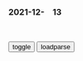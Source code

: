 ### 2021-12-　13

```note
```

<div id="tbc" style="white-space:pre-wrap">
</div>
<button onclick="toggleb()">toggle</button>
<button onclick="loadparse()">loadparse</button>
<br>
<!-- 🌸<br>🍅-　-🍑<hr>🍀 -->
<pre>
<textarea rows="30" cols="100" style="display: none" id="tar">

<font size="2"><b>
书法家中最会打仗的，将军中书法最好的，大唐皇帝都是他的迷弟</b></font><br>
https://mbd.baidu.com/newspage/data/landingsuper?context=%7B%22nid%22%3A%22news_10039563771967280966%22%7D&n_type=-1&p_from=-1

中路因循我所长,古来才命两相妨。

劝君莫强安蛇足,一盏芳醪不得尝。

在z治漩涡中痛苦挣扎的李商隐无奈写下了这样的诗句，

<font size="1" style="color:#DCDCDC"><b>2021/12/13 下午8:57:55</b></font><br>


<font size="2"><b>
讽刺！G7外长会，日本外相弹奏“gcd宣言”歌</b></font><br>
https://mbd.baidu.com/newspage/data/landingsuper?context=%7B%22nid%22%3A%22news_9228728346232677789%22%7D&n_type=-1&p_from=-1

“试想世界如果没有g界 / 没有杀戮或死亡 / 试想当所有的人在和平中活着 / 再没有贪婪 / 再没有饥荒 / 人人情同手足” “你也许会说我是个梦想家 / 但不只是我这样 / 我希望某天你会加入我们 / 那样这世界就会融为一体”

虽然列侬不是gcd员，但他曾公开表示，《想象》“实际上是gcd宣言”（“virtually the Communist Manifesto”）。列侬自己对这首轰动世界的歌曲如此评价：“它反宗教、反m族主义、反传统、反资本主义，但因为它包裹着糖衣，所以被（大众）接受了。”

<font size="1" style="color:#DCDCDC"><b>2021/12/13 下午5:36:05</b></font><br>

<font size="2"><b>
教育部：拍照搜题等惰化学生思维能力App暂下线</b></font><br>
https://baijiahao.baidu.com/s?id=1719015194925781674&wfr=spider&for=pc

<font size="1" style="color:#DCDCDC"><b>2021/12/13 下午5:34:40</b></font><br>

<font size="2"><b>
内容下沉奶头乐下乡 是娱m还是愚m？_凤凰网</b></font><br>
https://news.ifeng.com/c/7r8jliDzVSK

https://x0.ifengimg.com/ucms/2019_44/F81401CE72489EED44F4AAE09B6B26406FCAF20B_w800_h792.jpg

<font size="1" style="color:#DCDCDC"><b>2021/12/13 下午6:14:13</b></font><br>

<font size="2"><b>
战争的l导者</b></font><br>
https://baijiahao.baidu.com/s?id=1715946804951511866&wfr=spider&for=pc

希特勒曾说过：士兵不需要思想，l袖会替他们思想。

<font size="1" style="color:#DCDCDC"><b>2021/12/13 下午6:11:11</b></font><br>

<font size="2"><b>
希特勒最霸气的8句话，第二句zg人都知道，最后一句让地球震颤</b></font><br>
https://baijiahao.baidu.com/s?id=1609057439065761839&wfr=spider&for=pc

仇恨更加具有一种凝聚力，因此不能用爱来动员m众，而要用仇恨。

<font size="1" style="color:#DCDCDC"><b>2021/12/13 下午6:03:52</b></font><br>

<font size="2"><b>
投名状：大将军打胜仗凯旋，朝中大臣竟这样对他，太气人了,影视,历史片,好看视频</b></font><br>
https://haokan.baidu.com/v?vid=12957938846392808512&sfrom=baidu-feed

要想有所作为，庞大人，你得好好活着，好好活着。

叛乱虽平，可地方督抚各个手握重兵，这太后不放心。

庞大人跟军队做了了断，便可专心履行你的总督的事务了。

<font size="1" style="color:#DCDCDC"><b>2022/1/6 上午10:52:39</b></font><br>

<font size="2"><b>
投名状：老戏骨扮演晚清三巨头，各个老奸巨猾，这演技简直太炸了,影视,历史片,好看视频</b></font><br>
https://haokan.baidu.com/v?vid=12016457962798297238&sfrom=baidu-feed

仗打完了，他们赚什么？他们是不会让我们打苏州的。

我会让庞青云连？弃子，对大家都有好处。

庞青云是个人才，可不懂为官之道。南j是重镇，太后想安定天下，怎会倚仗一个外人？

<font size="1" style="color:#DCDCDC"><b>2021/12/13 下午4:33:29</b></font><br>

<font size="2"><b>
那年那兔：骆驼胜利毛熊去了，临终之前，兔子送他最后一程,动漫,g产动漫,好看视频</b></font><br>
https://haokan.baidu.com/v?vid=3217767461521186568&sfrom=baidu-feed

在这一刻，他不是一只驼，他不是一只驼！（背后有兔，鹰，鸡，牛）

十年以后，毛熊将会是怎样的表情？
（气死偶咧，坟头长草）
很久没这样坐在一起了。

如果我是大哥，可能有些事能做得更好。a龖龖囗

你这货可是最不让我省心的。

（熊死兔悲）

风里，好多沙子。

至今，地球大宅院里，只剩下兔子。

<font size="1" style="color:#DCDCDC"><b>2021/12/13 下午2:23:42</b></font><br>

<font size="2"><b>
关山月（李白诗作）_百度百科</b></font><br>
https://baike.baidu.com/item/%E5%85%B3%E5%B1%B1%E6%9C%88/7037360

汉下白登道，胡窥青海湾。
由来征战地，不见有人还。

<font size="1" style="color:#DCDCDC"><b>2021/12/13 下午1:39:22</b></font><br>

霸王别姬：程蝶衣被诬陷成h奸，谁承想葛优霸气救场，气场没谁了,影视,战争片,好看视频
https://haokan.baidu.com/v?vid=14636346616017491481&sfrom=baidu-feed

<font size="1" style="color:#DCDCDC">2022-03-28</font>

<font size="2"><b>
霸王别姬：张g荣被告上法庭，葛优为其辩护，这段真精彩,影视,爱情片,好看视频</b></font><br>
https://haokan.baidu.com/v?vid=6190492989118221107&sfrom=baidu-feed

到底是谁专门辱我m族精神，灭我gj尊严。

<font size="1" style="color:#DCDCDC"><b>2021/12/13 下午1:30:26</b></font><br>

<font size="2"><b>
gj：l袖想让导弹打两千公里，钱学森一说话，直接把领l导惊呆,影视,战争片,好看视频</b></font><br>
https://haokan.baidu.com/v?vid=8544851645086535617&sfrom=baidu-feed

我们的导弹能达到x威夷？
可以更远。

<font size="1" style="color:#DCDCDC"><b>2021/12/13 下午1:13:28</b></font><br>

<font size="2"><b>
为什么不要往开水中尿尿？神奇的马拉高尼现象！,科学,科普,好看视频</b></font><br>
https://haokan.baidu.com/v?vid=5241035936135785478&sfrom=baidu-feed

当两种表面张力的液体接触之时，表面张力强的液体会拉扯表面张力弱的液体，导致表面张力弱的液体向表面张力强的液体进行渗透。

人类若想在这个宇宙中走得长久，首先要做的便是打理好我们的地球家园。

<font size="1" style="color:#DCDCDC"><b>2021/12/13 上午10:05:34</b></font><br>

</textarea>
</pre>
<!-- 🍀<br>🍑-　-🍅<hr>🌸 -->

```tip
```

<script src="https://cdn.jsdelivr.net/npm/jquery@3.5.1/dist/jquery.min.js"></script>

<link rel="stylesheet" href="https://cdn.jsdelivr.net/gh/fancyapps/fancybox@3.5.7/dist/jquery.fancybox.min.css" />
<script src="https://cdn.jsdelivr.net/gh/fancyapps/fancybox@3.5.7/dist/jquery.fancybox.min.js"></script>

<script type="text/javascript">

var __urlRegex = /(\b(https?|ftp|file):\/\/[-A-Z0-9+&@#\/%?=~_|!:,.;]*[-A-Z0-9+&@#\/%=~_|])/ig;
var __imgRegex = /\.(?:jpe?g|gif|png)$/i;

loadparse();

function parseURL($string){

    var exp = __urlRegex;
    return $string.replace(exp,function(match){
            __imgRegex.lastIndex=0;
            if(__imgRegex.test(match)){
                return '<a data-fancybox="gallery" href="' + match.replace("/p=700", "")
                 + '"><img src="' + match.replace("/p=700", "/p=160x200")+'" width="64"></a>';
            }
            else{
                return '<a href="' + match + '" target="_blank">' + match + '</a>';
            }
        }
    );
}

function loadparse() {
  tbc.innerHTML = parseURL(tar.value);
}

function toggleb() {
  var x = document.getElementById("tar");
  if (x.style.display === "none") {
    x.style.display = "";
  } else {
    x.style.display = "none";
  }
}

</script>
